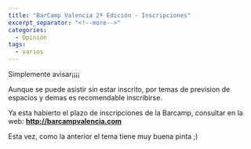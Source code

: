 ```yaml
---
title: "BarCamp Valencia 2ª Edición - Inscripciones"
excerpt_separator: "<!--more-->"
categories:
  - Opinión
tags:
  - varios
---
```

Simplemente avisar¡¡¡¡

Aunque se puede asistir sin estar inscrito, por temas de prevision de espacios y demas es recomendable inscribirse.
<!--more-->

Ya esta habierto el plazo de inscripciones de la Barcamp, consultar en la web:
**http://barcampvalencia.com**

Esta vez, como la anterior el tema tiene muy buena pinta ;)